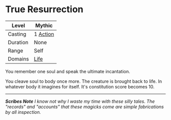 # True Resurrection

| Level    | Mythic                                              |
| -------- | --------------------------------------------------- |
| Casting  | 1 [Action](../../../../Game%20Procedures/Core%20Procedures/Action.md) |
| Duration | None                                                |
| Range    | Self                                                |
| Domains  | [Life](../../Spell%20Domains/Life.md)            |

You remember one soul and speak the ultimate incantation.

You cleave soul to body once more. The creature is brought back to life. In whatever body it imagines for itself. It's constitution score becomes 10.

---
***Scribes Note***
*I know not why I waste my time with these silly tales. The "records" and "accounts" that these magicks come are simple fabrications by all inspection.*
